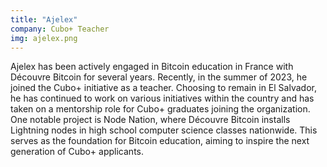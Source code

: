 ```yaml
---
title: "Ajelex"
company: Cubo+ Teacher
img: ajelex.png
---
```


Ajelex has been actively engaged in Bitcoin education in France with Découvre Bitcoin for several years. Recently, in the summer of 2023, he joined the Cubo+ initiative as a teacher. Choosing to remain in El Salvador, he has continued to work on various initiatives within the country and has taken on a mentorship role for Cubo+ graduates joining the organization. One notable project is Node Nation, where Découvre Bitcoin installs Lightning nodes in high school computer science classes nationwide. This serves as the foundation for Bitcoin education, aiming to inspire the next generation of Cubo+ applicants.
